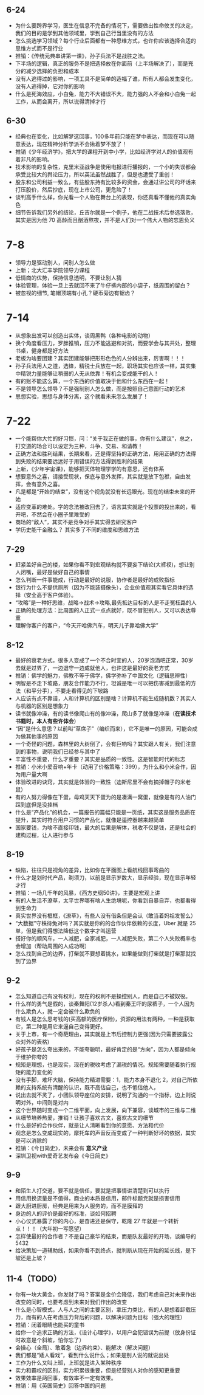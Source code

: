 ## 6-24
* 为什么要跨界学习，医生在信息不完备的情况下，需要做出性命攸关的决定，我们的目的是学到其他领域里，学到自己行当里没有的方法
* 怎么挑选学习领域？每个行业后面都有一种思维方式，也许你应该选择合适的思维方式而不是行业
* 推销：《传统元典串讲第一课》，孙子兵法不是战胜之法。
* 下半场的逻辑，真正的服务不是把选择放在你面前（上半场解决了），而是充分的减少选择的负担和成本
* 没有人逃得过的影响，一项工具不是简单的造福了谁，所有人都会发生变化，没有人逃得掉，它对你的影响
* 什么是死海效应，小白兔，能力不大错误不大，能力强的人不会和小白兔一起工作，从而会离开，所以说得清掉才行

## 6-30
* 经典也在变化，比如解梦这回事，100多年前只能在梦中表达，而现在可以随意表达，现在精神分析学派不会揪着梦不放了！
* 推销《少年经济学》，把大学的课程开到中小学，比如经济学对人的价值观有着非凡的影响。
* 技术影响的复杂性，克里米亚战争是使用电报进行播报的，一个小的失误都会承受比较大的舆论压力，所以英法虽然战胜了，但是也遭受了重创！
* 股东和公司利益一致么，有些股东持有比较多的资金，会通过讲公司的坏话来打压股价，然后抄底，现在上市公司，更危险了！
* 谈判高手什么样，你光看一个人物在舞台上的表现，你还真看不懂他的真实角色
* 细节告诉我们另外的结论，丘吉尔就是一个例子，他在二战技术后参选落败，其实是因为他 70 高龄而且酗酒熬夜，并不是人们对一个伟大人物的忘恩负义

# 7-8
* 领导力是驱动别人，问别人怎么做
* 上新；北大汇丰学院领导力课程
* 低情商的优势，保持信息透明，不要让别人猜
* 体验管理，体验一旦上去就回不来了牛仔裤内部的小袋子，纸周围的留白？
* 被忽视的细节, 笔帽顶端有小孔？硬币旁边有锯齿？

# 7-14
* 从想象出发可以创造出实体，谈周黑鸭（各种电影的动物）
* 换个角度看压力，罗胖推销，压力不能逃避和对抗，而要学会与其共处，整理书桌，健身都是好方法
* 老板为啥要团建？其实团建能够把形形色色的人分辨出来，厉害啊！！！
* 孙子兵法用人之道，选锋，精锐士兵放在一起，职场其实也应该一样，其实集中精锐力量能够让稍弱的人无从依靠！有机会变成能干的人！
* 有的账不能这么算，一个东西的价值取决于他和什么东西在一起！
* 不是领导怎么领导？不是强制别人怎么做，而是按照自己意图行动的艺术
* 思想实验，思想与身体分离，这个就看未来怎么发展了！

# 7-22
* 一个能帮你大忙的好习惯，问：“关于我正在做的事，你有什么建议”，总之，打交道的场合可以设定为三种，斗争、交易、和请教！
* 正确方法和胜利结果，长期来看，还是得坚持的正确方法，用用正确的方法得到失败的结果要远远好于用错误的方法得到胜利的结果
* 上新，《少年宇宙课》，能够把天体物理学学的有意思，还有体系
* 想要意外之喜，请接受现状，保底与意外发挥，其实就是放下包袱，自由发挥，会有意外之喜。
* 凡是都是“开始的结束”，没有这个视角就没有长远眼光。现在的结束未来的开始
* 适应变革的难处。字的念法被改回去了，语言其实就是个投票的投出来的，看开吧，不然会在小圈子里难受的
* 商场的“敌人”，其实不是竞争对手其实得去研究客户
* 学历史能干金融么？ 其实多了不同的维度和思维方法


## 7-29
* 赶紧盖好自己的楼，如果你看不到宏观结构就不要妄下结论(大裤衩)，想让别人闭嘴，最好是做好自己的事情
* 怎么判断一件事能成，行动是最好的说服，协作者是最好的成败指标
* 银行为什么不提供厕所（因为不能装摄像头），企业价值观其实看它具体的选择（安全高于客户体验）。
* “攻略”是一种好思维，战略->战术->攻略,最先抵达目标的人是不走冤枉路的人
* 正确的处理方法：比周围的人正式一点点就好，既不冒犯别人，又可以表达尊重
* 理解你客户的客户，“今天开哈佛汽车，明天儿子靠哈佛大学”

## 8-12
* 最好的衰老方式，很多人变成了一个不合时宜的人，20岁泡酒吧正常，30岁去就是过界了，一边退守一边成就他人，也许这是最好的衰老方式
* 推销：佛学的魅力，佛教不等于佛学，佛学弥补了中国文化（逻辑思辨性）
* 明智是不走下坡路，朋友合作能力不行，坦诚是唯一可以把伤害减到最低的方法（和平分手），不要走看得见的下坡路
* 人应该有点不靠谱，人和计算机的区别是啥？计算机不能生成随机数？其实人与机器的区别是想象力
* 读书就像冲澡，有的读书像爬山有的像冲澡，爬山多了就像是冲澡（**在读技术书籍时，本人有些许体会**）
* “因”是什么意思？以前叫“草席子”（编织而来），它不是唯一的原因，可能会成为做其他事的原因
* 一个奇怪的问题，森林里的大树倒了，会有巨响吗？其实跟人有关，我们注意到的事物，说明我们已经参与其中了
* 丰富性不重要，什么才重要？其实是品质的一致性。这是智能时代的标志
* 推销：小米小爱音响+年卡（动用了价格策略：399），为什么和小米合作，因为用户量大啊
* 体验改进的诀窍，其实就是体验的一致性（迪斯尼里不会有摘掉帽子的米老鼠）
* 有的人努力得像在下蛋，母鸡天天下蛋为的是凑满一窝蛋，就像是有的人油门踩到底但是没挂档
* 什么是“产品化”的机会，一篇报告的篇幅只能是一页纸，其实这是服务品质在提升，其实时符合用户习惯的产品化，就像是遥控器越来越简单
* 国家要钱，为啥不直接印钱，最大的后果是解体，税收不仅是钱，还是社会的建构过程，让人进行参与


## 8-19
* 缺陷，往往只是视角的差异，比如你在平面图上看航线回事弯曲的
* 什么才是划时代产品，剃须刀，以前是显示岁数大，显示经验，现在显示年轻才行
* 推销：一场几千年的风暴，《西方史纲50讲》，主要是宏观上讲
* 有的人生活不潦草，太平世界哪有啥人生绝境呢，你看到自暴自弃，也都看得到生命力
* 真实世界没有框框，《潦草》，有些人没有借条但是会认（敢当着妈祖发誓么）
* “大数据”守株待兔对吗？其实就是你的的合作伙伴依赖的长度，Uber 就是 25 单，但是我们得想法降低这个数字才叫运营
* 搭好你的顺风车，一人减肥，全家减肥，一人减肥失败，第二个人失败概率也会增加（帮助周围的人成功啊）
* 怎么找到自己的边界，打柴就不要想着挑水，如果能做到打柴就是打柴那就找到了边界


## 9-2
* 怎么知道自己有没有权利，现在的权利不是操控别人，而是自己不被奴役。
* 什么样的勇气是假的，谈秦舞阳(12岁杀人)看到秦王吓的尿裤子，一个人因为什么欺负人，就一定会被什么欺负的
* 有钱人是怎么思考钱的(买高额的医疗保险)，资源的用法有两种，一种是获取它，第二种是用它来逼自己变得更好。
* 关于上市，有一个奇葩理由，其实就是上市后控制力更强(因为只需要披露公众对外的表格)
* 好孩子是怎么夸出来的，不能夸聪明，最好肯定的是“方向”，因为人都是倾向于维护你夸的
* 规矩是理想，也是现实，现在的税收考虑了漏税的情况。规矩需要随着执行规矩的能力变化的
* 没有手脚，难坏大脑，保持能力精进需要：1，能力本身不退化 2，对自己所依赖的支持系统有清醒的认识，既不高估自己，也不低估他人，
* 说出去就不灵了，小团队领导座位的安排，说明了沟通的一个指标，边上则说明对外，中间则是对内
* 这个世界随时变成一个二维平面，向上发展，向下兼容，谈城市的三维与二维
* 从细节培养热爱，推销！让孩子喜欢古文，喜欢古文的细节
* 什么是好的合作伙伴，就是让人清晰看到你的意愿、方法和代价
* 观念是怎么变成现实的，摩托车的声音反而变成了一种判断好坏的依据，其实是可以消除的
* 推销：《今日简史》，未来会有 **意义产业**
* 深圳卫视with爱奇艺发布会《今日简史》

## 9-9
* 和陌生人打交道，要不就是信任，要就是把事情讲清楚到可以执行
* 用信用换流量是不值得，商业的本质是信用，邮件标题党就是损害信用
* 跟大厨进厨房，经典是用来为人服务的，而不是膜拜的
* 身边的人的评价是最好的标准，谈如何招聘
* 小心仪式暴露了你的内心，是奋进还是保守，乾隆 27 年就是一个转折点！！！（大年初一写愿望）
* 怎样使最好的合作者？不是自己豪华的结束，而是队友最好的开场，谈编导的 5432
* 给决策加一道辅助线，如果你看不到终点，就判断从现在开始的延长线，是下坡还是上坡？

## 11-4（TODO）
* 你有一块大黄金，你发财了吗？答案是金价会降低，我们考虑自己对未来作出改变的同时，也要考虑到未来对我们作出的改变
* 什么是心智模式，人与人之间的主要区别，拿压力类比，有的人是想着卸载压力，而有的人在考虑压力背后的问题，以解决问题为目标（强大的理性）
* 推销：闭着眼睛也能买的童书
* 给你一个追求正确的方法，《设计心理学》，以用户会犯错误为前提（放身份证时故意是个斜坡，怕你忘了）
* 会操心（全局）、敢着急（边界约束）、能解决（解决问题）
* 我们都是“矮人看戏”，看到什么说什么；如果是别人说的就说出处
* 工作为什么又叫上班，上班就是进入某种秩序
* 实力和霸权的区别，实力积累很重要，但是经营别人对你的感知更重要
* 效果效率是两回事，有效率不一定有效果。
* 推销：用《英国简史》回答中国的问题
